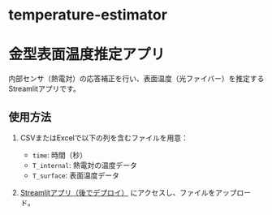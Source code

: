 # temperature-estimator
# 金型表面温度推定アプリ

内部センサ（熱電対）の応答補正を行い、表面温度（光ファイバー）を推定するStreamlitアプリです。

## 使用方法

1. CSVまたはExcelで以下の列を含むファイルを用意：
   - `time`: 時間（秒）
   - `T_internal`: 熱電対の温度データ
   - `T_surface`: 表面温度データ

2. [Streamlitアプリ（後でデプロイ）](https://share.streamlit.io/...) にアクセスし、ファイルをアップロード。
